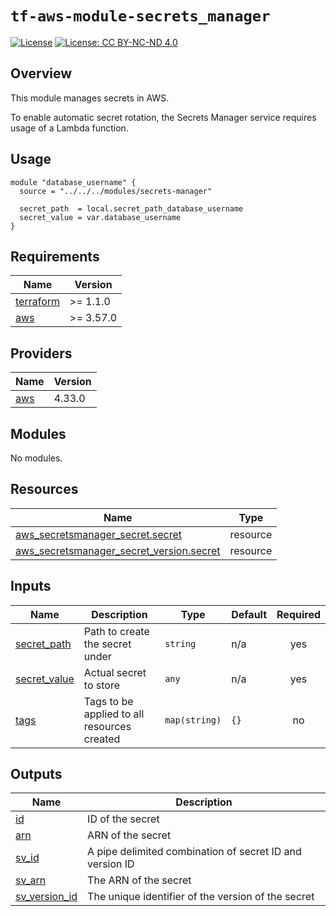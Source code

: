 # `tf-aws-module-secrets_manager`

[![License](https://img.shields.io/badge/License-Apache_2.0-blue.svg)](https://opensource.org/licenses/Apache-2.0)
[![License: CC BY-NC-ND 4.0](https://img.shields.io/badge/License-CC_BY--NC--ND_4.0-lightgrey.svg)](https://creativecommons.org/licenses/by-nc-nd/4.0/)

## Overview

This module manages secrets in AWS.

To enable automatic secret rotation, the Secrets Manager service requires usage of a Lambda function.

## Usage

```golang
module "database_username" {
  source = "../../../modules/secrets-manager"

  secret_path  = local.secret_path_database_username
  secret_value = var.database_username
}
```
<!-- BEGINNING OF PRE-COMMIT-TERRAFORM DOCS HOOK -->
## Requirements

| Name | Version |
|------|---------|
| <a name="requirement_terraform"></a> [terraform](#requirement\_terraform) | >= 1.1.0 |
| <a name="requirement_aws"></a> [aws](#requirement\_aws) | >= 3.57.0 |

## Providers

| Name | Version |
|------|---------|
| <a name="provider_aws"></a> [aws](#provider\_aws) | 4.33.0 |

## Modules

No modules.

## Resources

| Name | Type |
|------|------|
| [aws_secretsmanager_secret.secret](https://registry.terraform.io/providers/hashicorp/aws/latest/docs/resources/secretsmanager_secret) | resource |
| [aws_secretsmanager_secret_version.secret](https://registry.terraform.io/providers/hashicorp/aws/latest/docs/resources/secretsmanager_secret_version) | resource |

## Inputs

| Name | Description | Type | Default | Required |
|------|-------------|------|---------|:--------:|
| <a name="input_secret_path"></a> [secret\_path](#input\_secret\_path) | Path to create the secret under | `string` | n/a | yes |
| <a name="input_secret_value"></a> [secret\_value](#input\_secret\_value) | Actual secret to store | `any` | n/a | yes |
| <a name="input_tags"></a> [tags](#input\_tags) | Tags to be applied to all resources created | `map(string)` | `{}` | no |

## Outputs

| Name | Description |
|------|-------------|
| <a name="output_id"></a> [id](#output\_id) | ID of the secret |
| <a name="output_arn"></a> [arn](#output\_arn) | ARN of the secret |
| <a name="output_sv_id"></a> [sv\_id](#output\_sv\_id) | A pipe delimited combination of secret ID and version ID |
| <a name="output_sv_arn"></a> [sv\_arn](#output\_sv\_arn) | The ARN of the secret |
| <a name="output_sv_version_id"></a> [sv\_version\_id](#output\_sv\_version\_id) | The unique identifier of the version of the secret |
<!-- END OF PRE-COMMIT-TERRAFORM DOCS HOOK -->

